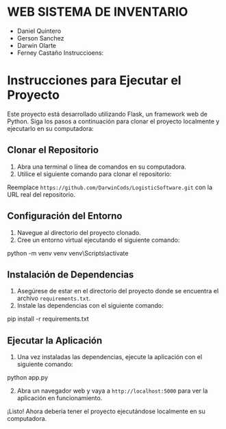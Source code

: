# WEB SISTEMA DE INVENTARIO

- Daniel Quintero
- Gerson Sanchez
- Darwin Olarte
- Ferney Castaño
Instruccioens:

# Instrucciones para Ejecutar el Proyecto

Este proyecto está desarrollado utilizando Flask, un framework web de Python. Siga los pasos a continuación para clonar el proyecto localmente y ejecutarlo en su computadora:

## Clonar el Repositorio

1. Abra una terminal o línea de comandos en su computadora.
2. Utilice el siguiente comando para clonar el repositorio:

Reemplace `https://github.com/DarwinCods/LogisticSoftware.git` con la URL real del repositorio.

## Configuración del Entorno

1. Navegue al directorio del proyecto clonado.
2. Cree un entorno virtual ejecutando el siguiente comando:

python -m venv venv
venv\Scripts\activate

## Instalación de Dependencias

1. Asegúrese de estar en el directorio del proyecto donde se encuentra el archivo `requirements.txt`.
2. Instale las dependencias con el siguiente comando:

pip install -r requirements.txt


## Ejecutar la Aplicación

1. Una vez instaladas las dependencias, ejecute la aplicación con el siguiente comando:

python app.py


2. Abra un navegador web y vaya a `http://localhost:5000` para ver la aplicación en funcionamiento.

¡Listo! Ahora debería tener el proyecto ejecutándose localmente en su computadora.






